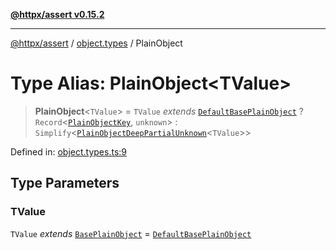 [**@httpx/assert v0.15.2**](../../README.md)

***

[@httpx/assert](../../README.md) / [object.types](../README.md) / PlainObject

# Type Alias: PlainObject\<TValue\>

> **PlainObject**\<`TValue`\> = `TValue` *extends* [`DefaultBasePlainObject`](../../object.internal.types/interfaces/DefaultBasePlainObject.md) ? `Record`\<[`PlainObjectKey`](../../object.internal.types/type-aliases/PlainObjectKey.md), `unknown`\> : `Simplify`\<[`PlainObjectDeepPartialUnknown`](../../object.internal.types/type-aliases/PlainObjectDeepPartialUnknown.md)\<`TValue`\>\>

Defined in: [object.types.ts:9](https://github.com/belgattitude/httpx/blob/b6bd279cf69f2d17f3ec46e9618a31cb72744279/packages/assert/src/object.types.ts#L9)

## Type Parameters

### TValue

`TValue` *extends* [`BasePlainObject`](../../object.internal.types/type-aliases/BasePlainObject.md) = [`DefaultBasePlainObject`](../../object.internal.types/interfaces/DefaultBasePlainObject.md)

